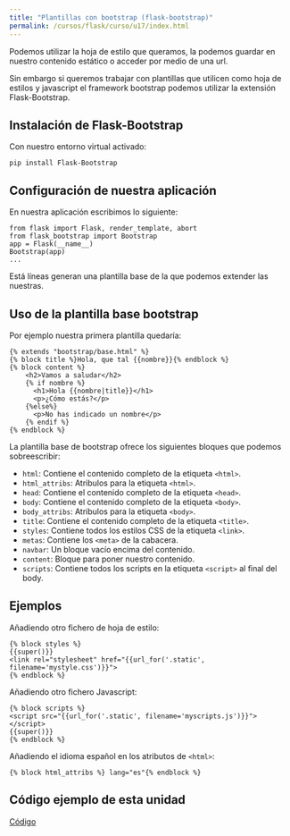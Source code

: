 ```yaml
---
title: "Plantillas con bootstrap (flask-bootstrap)"
permalink: /cursos/flask/curso/u17/index.html
---
```


Podemos utilizar la hoja de estilo que queramos, la podemos guardar en nuestro contenido estático o acceder por medio de una url.

Sin embargo si queremos trabajar con plantillas que utilicen como hoja de estilos y javascript el framework bootstrap podemos utilizar la extensión Flask-Bootstrap.

## Instalación de Flask-Bootstrap

Con nuestro entorno virtual activado:

	pip install Flask-Bootstrap

## Configuración de nuestra aplicación

En nuestra aplicación escribimos lo siguiente:

	from flask import Flask, render_template, abort
	from flask_bootstrap import Bootstrap
	app = Flask(__name__)
	Bootstrap(app)
	...

Está líneas generan una plantilla base de la que podemos extender las nuestras.

## Uso de la plantilla base bootstrap

Por ejemplo nuestra primera plantilla quedaría:

	{% extends "bootstrap/base.html" %}
	{% block title %}Hola, que tal {{nombre}}{% endblock %}
	{% block content %}
	    <h2>Vamos a saludar</h2>
	    {% if nombre %}
	      <h1>Hola {{nombre|title}}</h1>
	      <p>¿Cómo estás?</p>
	    {%else%}
	      <p>No has indicado un nombre</p>
	    {% endif %}
	{% endblock %}

La plantilla base de bootstrap ofrece los siguientes bloques que podemos sobreescribir:

* `html`: Contiene el contenido completo de la etiqueta `<html>`.
* `html_attribs`: Atribulos para la etiqueta `<html>`.
* `head`: Contiene el contenido completo de la etiqueta `<head>`.
* `body`: Contiene el contenido completo de la etiqueta `<body>`.
* `body_attribs`: Atribulos para la etiqueta `<body>`.
* `title`: Contiene el contenido completo de la etiqueta `<title>`.
* `styles`: Contiene todos los estilos CSS de la etiqueta `<link>`.
* `metas`: Contiene los `<meta>` de la cabacera.
* `navbar`: Un bloque vacío encima del contenido.
* `content`: Bloque para poner nuestro contenido.
* `scripts`: Contiene todos los scripts en la etiqueta `<script>` al final del body.

## Ejemplos

Añadiendo otro fichero de hoja de estilo:

    {% block styles %}
    {{super()}}
    <link rel="stylesheet" href="{{url_for('.static', filename='mystyle.css')}}">
    {% endblock %}

Añadiendo otro fichero Javascript:

    {% block scripts %}
    <script src="{{url_for('.static', filename='myscripts.js')}}"></script>
    {{super()}}
    {% endblock %}

Añadiendo el idioma español en los atributos de `<html>`:

    {% block html_attribs %} lang="es"{% endblock %}

## Código ejemplo de esta unidad

[Código](../../ejemplos/u17)